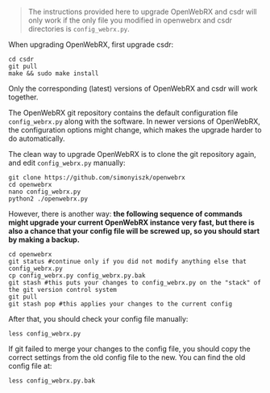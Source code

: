 > The instructions provided here to upgrade OpenWebRX and csdr will only work if the only file you modified in openwebrx and csdr directories is `config_webrx.py`. 

When upgrading OpenWebRX, first upgrade csdr:

    cd csdr
    git pull 
    make && sudo make install

Only the corresponding (latest) versions of OpenWebRX and csdr will work together.

The OpenWebRX git repository contains the default configuration file `config_webrx.py` along with the software.
In newer versions of OpenWebRX, the configuration options might change, which makes the upgrade harder to do automatically. 

The clean way to upgrade OpenWebRX is to clone the git repository again, and edit `config_webrx.py` manually:

    git clone https://github.com/simonyiszk/openwebrx 
    cd openwebrx
    nano config_webrx.py
    python2 ./openwebrx.py

However, there is another way: **the following sequence of commands might upgrade your current OpenWebRX instance very fast, but there is also a chance that your config file will be screwed up, so you should start by making a backup.**

    cd openwebrx
    git status #continue only if you did not modify anything else that config_webrx.py
    cp config_webrx.py config_webrx.py.bak
    git stash #this puts your changes to config_webrx.py on the "stack" of the git version control system
    git pull
    git stash pop #this applies your changes to the current config

After that, you should check your config file manually:

    less config_webrx.py

If git failed to merge your changes to the config file, you should copy the correct settings from the old config file to the new. You can find the old config file at:

    less config_webrx.py.bak